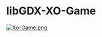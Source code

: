 # libGDX-XO-Game
[![Xo-Game.png](https://i.postimg.cc/CKWkqGX8/Xo-Game.png)](https://postimg.cc/f3fV49wW)
